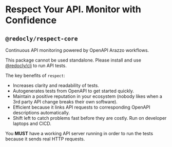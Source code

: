 # Respect Your API. Monitor with Confidence

## `@redocly/respect-core`

Continuous API monitoring powered by OpenAPI Arazzo workflows.

This package cannot be used standalone. Please install and use [@redocly/cli](https://github.com/Redocly/redocly-cli) to run API tests.

The key benefits of `respect`:

- Increases clarity and readability of tests.
- Autogenerates tests from OpenAPI to get started quickly.
- Maintain a positive reputation in your ecosystem (nobody likes when a 3rd party API change breaks their own software).
- Efficient because it links API requests to corresponding OpenAPI descriptions automatically.
- Shift left to catch problems fast before they are costly. Run on developer laptops and CICD.

You **MUST** have a working API server running in order to run the tests because it sends real HTTP requests.